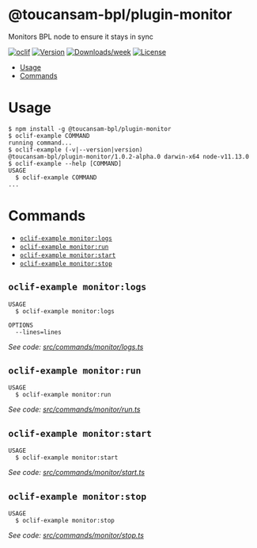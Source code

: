 @toucansam-bpl/plugin-monitor
=============================

Monitors BPL node to ensure it stays in sync

[![oclif](https://img.shields.io/badge/cli-oclif-brightgreen.svg)](https://oclif.io)
[![Version](https://img.shields.io/npm/v/@toucansam-bpl/plugin-monitor.svg)](https://npmjs.org/package/@toucansam-bpl/plugin-monitor)
[![Downloads/week](https://img.shields.io/npm/dw/@toucansam-bpl/plugin-monitor.svg)](https://npmjs.org/package/@toucansam-bpl/plugin-monitor)
[![License](https://img.shields.io/npm/l/@toucansam-bpl/plugin-monitor.svg)](https://github.com/toucansam-bpl/plugin-monitor/blob/master/package.json)

<!-- toc -->
* [Usage](#usage)
* [Commands](#commands)
<!-- tocstop -->
# Usage
<!-- usage -->
```sh-session
$ npm install -g @toucansam-bpl/plugin-monitor
$ oclif-example COMMAND
running command...
$ oclif-example (-v|--version|version)
@toucansam-bpl/plugin-monitor/1.0.2-alpha.0 darwin-x64 node-v11.13.0
$ oclif-example --help [COMMAND]
USAGE
  $ oclif-example COMMAND
...
```
<!-- usagestop -->
# Commands
<!-- commands -->
* [`oclif-example monitor:logs`](#oclif-example-monitorlogs)
* [`oclif-example monitor:run`](#oclif-example-monitorrun)
* [`oclif-example monitor:start`](#oclif-example-monitorstart)
* [`oclif-example monitor:stop`](#oclif-example-monitorstop)

## `oclif-example monitor:logs`

```
USAGE
  $ oclif-example monitor:logs

OPTIONS
  --lines=lines
```

_See code: [src/commands/monitor/logs.ts](https://github.com/toucansam-bpl/plugin-monitor/blob/v1.0.2-alpha.0/src/commands/monitor/logs.ts)_

## `oclif-example monitor:run`

```
USAGE
  $ oclif-example monitor:run
```

_See code: [src/commands/monitor/run.ts](https://github.com/toucansam-bpl/plugin-monitor/blob/v1.0.2-alpha.0/src/commands/monitor/run.ts)_

## `oclif-example monitor:start`

```
USAGE
  $ oclif-example monitor:start
```

_See code: [src/commands/monitor/start.ts](https://github.com/toucansam-bpl/plugin-monitor/blob/v1.0.2-alpha.0/src/commands/monitor/start.ts)_

## `oclif-example monitor:stop`

```
USAGE
  $ oclif-example monitor:stop
```

_See code: [src/commands/monitor/stop.ts](https://github.com/toucansam-bpl/plugin-monitor/blob/v1.0.2-alpha.0/src/commands/monitor/stop.ts)_
<!-- commandsstop -->

